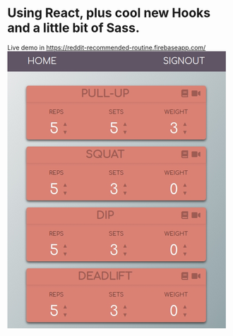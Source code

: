 # Using React, plus cool new Hooks and a little bit of Sass.

Live demo in https://reddit-recommended-routine.firebaseapp.com/
![Screenshot](screenshots/big.jpg)
